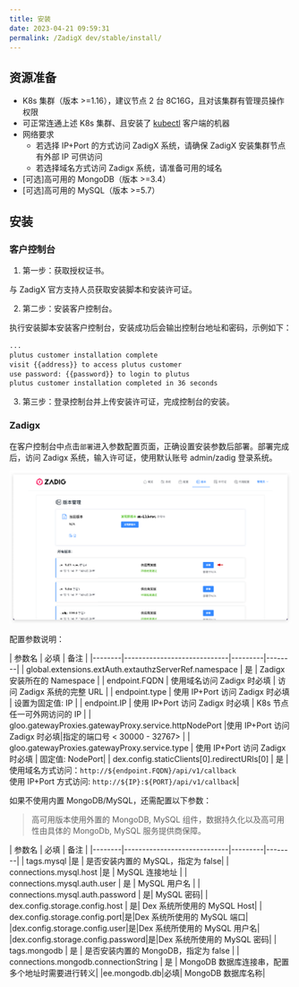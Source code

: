 ```yaml
---
title: 安装
date: 2023-04-21 09:59:31
permalink: /ZadigX dev/stable/install/
---
```


## 资源准备

- K8s 集群（版本 >=1.16），建议节点 2 台 8C16G，且对该集群有管理员操作权限
- 可正常连通上述 K8s 集群、且安装了 [kubectl](https://kubernetes.io/docs/tasks/tools/) 客户端的机器
- 网络要求
    - 若选择 IP+Port 的方式访问 ZadigX 系统，请确保 ZadigX 安装集群节点有外部 IP 可供访问
    - 若选择域名方式访问 Zadigx 系统，请准备可用的域名
- [可选]高可用的 MongoDB（版本 >=3.4）
- [可选]高可用的 MySQL（版本 >=5.7）

## 安装

### 客户控制台

1. 第一步：获取授权证书。

与 ZadigX 官方支持人员获取安装脚本和安装许可证。

2. 第二步：安装客户控制台。

执行安装脚本安装客户控制台，安装成功后会输出控制台地址和密码，示例如下：

``` bash
...
plutus customer installation complete
visit {{address}} to access plutus customer
use password: {{password}} to login to plutus
plutus customer installation completed in 36 seconds
```

3. 第三步：登录控制台并上传安装许可证，完成控制台的安装。

### Zadigx

在客户控制台中点击`部署`进入参数配置页面，正确设置安装参数后部署。部署完成后，访问 Zadigx 系统，输入许可证，使用默认账号 admin/zadig 登录系统。

![安装](./_images/install_1.png)

配置参数说明：

| 参数名 | 必填              | 备注 | 
|--------|-----------------------------|---------|--------|
| global.extensions.extAuth.extauthzServerRef.namespace | 是 | Zadigx 安装所在的 Namespace | 
| endpoint.FQDN |  使用域名访问 Zadigx 时必填 | 访问 Zadigx 系统的完整 URL | 
| endpoint.type | 使用 IP+Port 访问 Zadigx 时必填 | 设置为固定值: IP |
| endpoint.IP | 使用 IP+Port 访问 Zadigx 时必填 | K8s 节点任一可外网访问的 IP |
| gloo.gatewayProxies.gatewayProxy.service.httpNodePort |使用 IP+Port 访问 Zadigx 时必填|指定的端口号 < 30000 - 32767> |
| gloo.gatewayProxies.gatewayProxy.service.type | 使用 IP+Port 访问 Zadigx 时必填 | 固定值:  NodePort|
| dex.config.staticClients[0].redirectURIs[0] | 是 | 使用域名方式访问：`http://${endpoint.FQDN}/api/v1/callback`<br>使用 IP+Port 方式访问: `http://${IP}:${PORT}/api/v1/callback`|

如果不使用内置 MongoDB/MySQL，还需配置以下参数：

> 高可用版本使用外置的 MongoDB, MySQL 组件，数据持久化以及高可用性由具体的 MongoDb, MySQL 服务提供商保障。

| 参数名 | 必填              | 备注 | 
|--------|-----------------------------|---------|--------|
| tags.mysql |是 | 是否安装内置的 MySQL，指定为 false| 
| connections.mysql.host |是 | MySQL 连接地址 |
| connections.mysql.auth.user | 是 | MySQL 用户名 |
| connections.mysql.auth.password | 是| MySQL 密码|
| dex.config.storage.config.host | 是| Dex 系统所使用的 MySQL Host|
| dex.config.storage.config.port|是|Dex 系统所使用的 MySQL 端口|
|dex.config.storage.config.user|是|Dex 系统所使用的 MySQL 用户名|
|dex.config.storage.config.password|是|Dex 系统所使用的 MySQL 密码|
| tags.mongodb | 是 | 是否安装内置的 MongoDB，指定为 false |
| connections.mongodb.connectionString | 是 | MongoDB 数据库连接串，配置多个地址时需要进行转义|
|ee.mongodb.db|必填| MongoDB 数据库名称|
